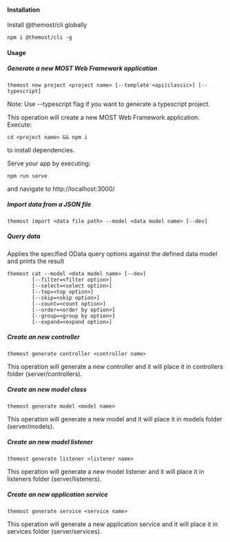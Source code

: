 #### Installation

Install @themost/cli globally

    npm i @themost/cli -g

#### Usage

##### Generate a new MOST Web Framework application

    themost new project <project name> [--template <api|classic>] [--typescript]

Note: Use --typescript flag if you want to generate a typescript project.
    
This operation will create a new MOST Web Framework application. Execute:

    cd <project name> && npm i
    
to install dependencies.

Serve your app by executing:

    npm run serve

and navigate to http://localhost:3000/

##### Import data from a JSON file

    themost import <data file path> --model <data model name> [--dev]
    
##### Query data

Applies the specified OData query options against the defined data model and prints the result

    themost cat --model <data model name> [--dev] 
            [--filter=<filter option>] 
            [--select=<select option>]
            [--top=<top option>] 
            [--skip=<skip option>]
            [--count=<count option>]
            [--order=<order by option>]
            [--group=<group by option>]
            [--expand=<expand option>]


##### Create an new controller

    themost generate controller <controller name>

This operation will generate a new controller and it will place it in controllers folder (server/controllers).

##### Create an new model class

    themost generate model <model name>

This operation will generate a new model and it will place it in models folder (server/models).

##### Create an new model listener

    themost generate listener <listener name>

This operation will generate a new model listener and it will place it in listeners folder (server/listeners).

##### Create an new application service

    themost generate service <service name>

This operation will generate a new application service and it will place it in services folder (server/services).

